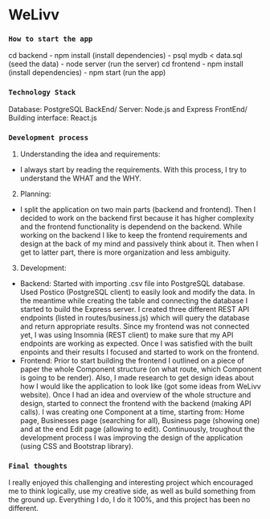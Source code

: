# WeLivv

### `How to start the app`

cd backend - npm install (install dependencies) - psql mydb < data.sql (seed the data) - node server (run the server)
cd frontend - npm install (install dependencies) - npm start (run the app)

### `Technology Stack`

Database: PostgreSQL
BackEnd/ Server: Node.js and Express
FrontEnd/ Building interface: React.js

### `Development process`

1. Understanding the idea and requirements:

- I always start by reading the requirements. With this process, I try to understand the WHAT and the WHY.

2. Planning:

- I split the application on two main parts (backend and frontend). Then I decided to work on the backend first because it has higher complexity and the frontend functionality is dependend on the backend. While working on the backend I like to keep the frontend requirements and design at the back of my mind and passively think about it. Then when I get to latter part, there is more organization and less ambiguity.

3. Development:

- Backend: Started with importing .csv file into PostgreSQL database. Used Postico (PostgreSQL client) to easily look and modify the data. In the meantime while creating the table and connecting the database I started to build the Express server. I created three different REST API endpoints (listed in routes/business.js) which will query the database and return appropriate results. Since my frontend was not connected yet, I was using Insomnia (REST client) to make sure that my API endpoints are working as expected. Once I was satisfied with the built enpoints and their results I focused and started to work on the frontend.
- Frontend: Prior to start building the frontend I outlined on a piece of paper the whole Component structure (on what route, which Component is going to be render). Also, I made research to get design ideas about how I would like the application to look like (got some ideas from WeLivv website). Once I had an idea and overview of the whole structure and design, started to connect the frontend with the backend (making API calls). I was creating one Component at a time, starting from: Home page, Businesses page (searching for all), Business page (showing one) and at the end Edit page (allowing to edit). Continuously, troughout the development process I was improving the design of the application (using CSS and Bootstrap library).

### `Final thoughts`

I really enjoyed this challenging and interesting project which encouraged me to think logically, use my creative side, as well as build something from the ground up. Everything I do, I do it 100%, and this project has been no different.
